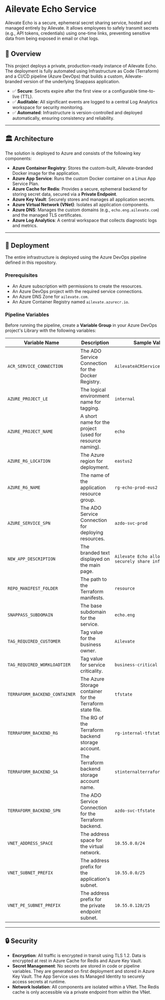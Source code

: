 # Ailevate Echo Service
Ailevate Echo is a secure, ephemeral secret sharing service, hosted and managed entirely by Ailevate. It allows employees to safely transmit secrets (e.g., API tokens, credentials) using one-time links, preventing sensitive data from being exposed in email or chat logs.

## 📌 Overview
This project deploys a private, production-ready instance of Ailevate Echo. The deployment is fully automated using Infrastructure as Code (Terraform) and a CI/CD pipeline (Azure DevOps) that builds a custom, Ailevate-branded version of the underlying Snappass application.

* ✅ **Secure**: Secrets expire after the first view or a configurable time-to-live (TTL).
* ✅ **Auditable**: All significant events are logged to a central Log Analytics workspace for security monitoring.
* ✅ **Automated**: Infrastructure is version-controlled and deployed automatically, ensuring consistency and reliability.

---
## 🏛️ Architecture
The solution is deployed to Azure and consists of the following key components:
* **Azure Container Registry**: Stores the custom-built, Ailevate-branded Docker image for the application.
* **Azure App Service**: Runs the custom Docker container on a Linux App Service Plan.
* **Azure Cache for Redis**: Provides a secure, ephemeral backend for storing secret data, secured via a **Private Endpoint**.
* **Azure Key Vault**: Securely stores and manages all application secrets.
* **Azure Virtual Network (VNet)**: Isolates all application components.
* **Azure DNS**: Manages the custom domains (e.g., `echo.eng.ailevate.com`) and the managed TLS certificates.
* **Azure Log Analytics**: A central workspace that collects diagnostic logs and metrics.

---
## 🚀 Deployment
The entire infrastructure is deployed using the Azure DevOps pipeline defined in this repository.

### Prerequisites
* An Azure subscription with permissions to create the resources.
* An Azure DevOps project with the required service connections.
* An Azure DNS Zone for `ailevate.com`.
* An Azure Container Registry named `ailevate.azurecr.io`.

### Pipeline Variables
Before running the pipeline, create a **Variable Group** in your Azure DevOps project's Library with the following variables:

| Variable Name | Description | Sample Value |
| --- | --- | --- |
| `ACR_SERVICE_CONNECTION` | The ADO Service Connection for the Docker Registry. | `AilevateACRServiceConnection` |
| `AZURE_PROJECT_LE` | The logical environment name for tagging. | `internal` |
| `AZURE_PROJECT_NAME` | A short name for the project (used for resource naming). | `echo` |
| `AZURE_RG_LOCATION` | The Azure region for deployment. | `eastus2` |
| `AZURE_RG_NAME` | The name of the application resource group. | `rg-echo-prod-eus2` |
| `AZURE_SERVICE_SPN` | The ADO Service Connection for deploying resources. | `azdo-svc-prod` |
| `NEW_APP_DESCRIPTION` | The branded text displayed on the main page. | `Ailevate Echo allows you to securely share information.` |
| `REPO_MANIFEST_FOLDER` | The path to the Terraform manifests. | `resource` |
| `SNAPPASS_SUBDOMAIN` | The base subdomain for the service. | `echo.eng` |
| `TAG_REQUIRED_CUSTOMER` | Tag value for the business owner. | `Ailevate` |
| `TAG_REQUIRED_WORKLOADTIER` | Tag value for service criticality. | `business-critical` |
| `TERRAFORM_BACKEND_CONTAINER` | The Azure Storage container for the Terraform state file. | `tfstate` |
| `TERRAFORM_BACKEND_RG` | The RG of the Terraform backend storage account. | `rg-internal-tfstate` |
| `TERRAFORM_BACKEND_SA` | The Terraform backend storage account name. | `stinternalterraform` |
| `TERRAFORM_BACKEND_SPN` | The ADO Service Connection for the Terraform backend. | `azdo-svc-tfstate` |
| `VNET_ADDRESS_SPACE` | The address space for the virtual network. | `10.55.0.0/24` |
| `VNET_SUBNET_PREFIX` | The address prefix for the application's subnet. | `10.55.0.0/25` |
| `VNET_PE_SUBNET_PREFIX` | The address prefix for the private endpoint subnet. | `10.55.0.128/25` |

---
## 🔒 Security
* **Encryption**: All traffic is encrypted in transit using TLS 1.2. Data is encrypted at rest in Azure Cache for Redis and Azure Key Vault.
* **Secret Management**: No secrets are stored in code or pipeline variables. They are generated on first deployment and stored in Azure Key Vault. The App Service uses its Managed Identity to securely access secrets at runtime.
* **Network Isolation**: All components are isolated within a VNet. The Redis cache is only accessible via a private endpoint from within the VNet.